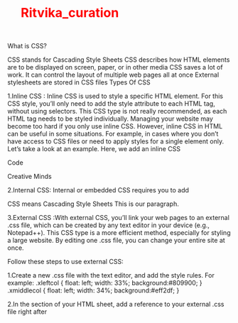 # Ritvika_curation
 What is CSS?

CSS stands for Cascading Style Sheets
CSS describes how HTML elements are to be displayed on screen, paper, or in other media
CSS saves a lot of work. It can control the layout of multiple web pages all at once
External stylesheets are stored in CSS files
Types Of CSS

1.Inline CSS : Inline CSS is used to style a specific HTML element. For this CSS style, you’ll only need to add the style attribute to each HTML tag, without using selectors. This CSS type is not really recommended, as each HTML tag needs to be styled individually.
Managing your website may become too hard if you only use inline CSS. However, inline CSS in HTML can be useful in some situations. For example, in cases where you don’t have access to CSS files or need to apply styles for a single element only. Let’s take a look at an example. Here, we add an inline CSS

Code

Creative Minds

2.Internal CSS: Internal or embedded CSS requires you to add <style> tag in the section of your HTML document. This CSS style is an effective method of styling a single page. However, using this style for multiple pages is time-consuming as you need to put CSS rules to every page of your website.

Here’s how you can use internal CSS:

Open your HTML page and locate opening tag. Put the following code right after the tag

Code

<style> body { background-color: blue; } h1 { color: red; padding: 30px; } </style>
CSS means Cascading Style Sheets
This is our paragraph.

3.External CSS :With external CSS, you’ll link your web pages to an external .css file, which can be created by any text editor in your device (e.g., Notepad++). This CSS type is a more efficient method, especially for styling a large website. By editing one .css file, you can change your entire site at once.

Follow these steps to use external CSS:

1.Create a new .css file with the text editor, and add the style rules. For example: .xleftcol { float: left; width: 33%; background:#809900; } .xmiddlecol { float: left; width: 34%; background:#eff2df; }

2.In the section of your HTML sheet, add a reference to your external .css file right after <title> tag:

3.Don’t forget to change style.css with the name of your .css file.

white_square_button Why Use CSS

CSS helps you to keep the informational content of a document separate from the details of how to display it. The details of how to display the document are known as its style. You keep the style separate from the content so that you can:

Avoid duplication
Make maintenance easier
Use the same content with different styles for different purposes
Your web site might have thousands of pages that look similar. Using CSS, you store the style information in common files that all the pages share. When a user displays a web page, the user’s browser loads the style information along with the content of the page. When a user prints a web page, you might provide different style information that makes the printed page easy to read.

In general, you use HTML to describe the content of the document, not its style; you use CSS to specify its style, not its content. There are exceptions to this rule, of course, and HTML also provides some ways to specify style. For example, in HTML you can use a tag to make text bold, and you can specify the background colour of a page in its tag. When you use CSS, you normally avoid using these HTML style features so that all your document’s style information is in one place.

Benifits of CSS :
Easier to maintain and update
Greater consistency in design
More formatting options
Lightweight code
Faster download times
Search engine optimization benefits
Ease of presenting different styles to different viewers
Greater accessibility
Hope you Enjoy it!!!

mailboxReach me At: My linkdin Profile https://www.linkedin.com/in/ambika-tone-95b720173?lipi=urn%3Ali%3Apage%3Ad_flagship3_profile_view_base_contact_details%3BD9aFUgIoTJmJHevVQlE9CA%3D%3D

